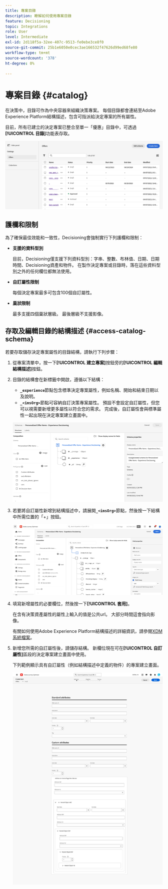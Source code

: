 ```yaml
---
title: 專案目錄
description: 瞭解如何使用專案目錄
feature: Decisioning
topic: Integrations
role: User
level: Intermediate
exl-id: 2d118f5a-32ee-407c-9513-fe0ebe3ce8f0
source-git-commit: 25b1e6050e0cec3ae166532f47626d99ed68fe80
workflow-type: tm+mt
source-wordcount: '378'
ht-degree: 0%

---
```


# 專案目錄 {#catalog}

在決策中，目錄可作為中央容器來組織決策專案。 每個目錄都會連結至Adobe Experience Platform結構描述，包含可指派給決定專案的所有屬性。

目前，所有已建立的決定專案已整合至單一「優惠」目錄中，可透過&#x200B;**[!UICONTROL 目錄]**&#x200B;功能表存取。

![](assets/catalogs-list.png)

## 護欄和限制

為了確保最佳效能和一致性，Decisioning會強制實行下列護欄和限制：

* **支援的資料型別**

  目前，Decisioning僅支援下列資料型別：字串、整數、布林值、日期、日期時間、Decisioning資產和物件。 在製作決定專案或目錄時，落在這些資料型別之外的任何欄位都無法使用。


* **自訂屬性限制**

  每個決定專案最多可包含100個自訂屬性。

* **巢狀限制**

  最多支援四個巢狀層級。 最後層級不支援影像。

## 存取及編輯目錄的結構描述 {#access-catalog-schema}

若要存取儲存決定專案屬性的目錄結構，請執行下列步驟：

1. 從專案清單中，按一下&#x200B;**[!UICONTROL 建立專案]**&#x200B;按鈕旁的&#x200B;**[!UICONTROL 編輯結構描述]**&#x200B;按鈕。

1. 目錄的結構會在新標籤中開啟，遵循以下結構：

   * **`_experience`**&#x200B;節點包含標準決定專案屬性，例如名稱、開始和結束日期以及說明。
   * **`_<imsOrg>`**&#x200B;節點可容納自訂決策專案屬性。 預設不會設定自訂屬性，但您可以視需要新增更多屬性以符合您的需求。 完成後，自訂屬性會與標準屬性一起出現在決定專案建立畫面中。

   ![](assets/catalogs-schema.png)

1. 若要將自訂屬性新增到結構描述中，請展開&#x200B;**`_<imsOrg>`**&#x200B;節點，然後按一下結構中所需位置的「+」按鈕。

   ![](assets/catalogs-add.png)

1. 填寫新增屬性的必要欄位，然後按一下&#x200B;**[!UICONTROL 套用]**。

   在含有決策資產屬性的屬性上輸入的值是公共url。 大部分時間這會指向影像。

   有關如何使用Adobe Experience Platform結構描述的詳細資訊，請參閱[XDM系統檔案](https://experienceleague.adobe.com/docs/experience-platform/xdm/ui/overview.html?lang=zh-Hant)。

1. 新增您所需的自訂屬性後，請儲存結構。 新欄位現在可在&#x200B;**[!UICONTROL 自訂屬性]**&#x200B;區段的決定專案建立畫面中使用。


   下列範例顯示具有自訂屬性（例如結構描述中定義的物件）的專案建立畫面。

   ![](assets/custom-attributes.png)

